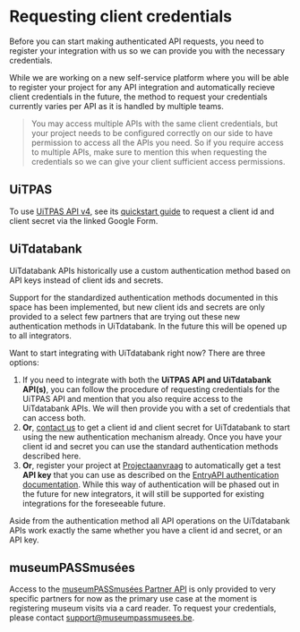 # Requesting client credentials

Before you can start making authenticated API requests, you need to register your integration with us so we can provide you with the necessary credentials.

While we are working on a new self-service platform where you will be able to register your project for any API integration and automatically recieve client credentials in the future, the method to request your credentials currently varies per API as it is handled by multiple teams.

> You may access multiple APIs with the same client credentials, but your project needs to be configured correctly on our side to have permission to access all the APIs you need. So if you require access to multiple APIs, make sure to mention this when requesting the credentials so we can give your client sufficient access permissions.

## UiTPAS

To use [UiTPAS API v4](https://docs.publiq.be/docs/uitpas/introduction), see its [quickstart guide](https://docs.publiq.be/docs/uitpas/d0748f47a3dba-quick-start) to request a client id and client secret via the linked Google Form.

## UiTdatabank

UiTdatabank APIs historically use a custom authentication method based on API keys instead of client ids and secrets.

Support for the standardized authentication methods documented in this space has been implemented, but new client ids and secrets are only provided to a select few partners that are trying out these new authentication methods in UiTdatabank. In the future this will be opened up to all integrators.

Want to start integrating with UiTdatabank right now? There are three options:

1. If you need to integrate with both the **UiTPAS API and UiTdatabank API(s)**, you can follow the procedure of requesting credentials for the UiTPAS API and mention that you also require access to the UiTdatabank APIs. We will then provide you with a set of credentials that can access both.
2. **Or**, [contact us](https://docs.publiq.be/#contact-us) to get a client id and client secret for UiTdatabank to start using the new authentication mechanism already. Once you have your client id and secret you can use the standard authentication methods described here.
3. **Or**, register your project at [Projectaanvraag](https://projectaanvraag.uitdatabank.be) to automatically get a test **API key** that you can use as described on the [EntryAPI authentication documentation](https://docs.publiq.be/docs/uitdatabank/entry-api%2Fauthentication#jwt-provider-tokens-using-an-api-key). While this way of authentication will be phased out in the future for new integrators, it will still be supported for existing integrations for the foreseeable future.

Aside from the authentication method all API operations on the UiTdatabank APIs work exactly the same whether you have a client id and secret, or an API key.

## museumPASSmusées

Access to the [museumPASSmusées Partner API](https://docs.publiq.be/docs/museumpassmusees/introduction) is only provided to very specific partners for now as the primary use case at the moment is registering museum visits via a card reader. To request your credentials, please contact <support@museumpassmusees.be>.
